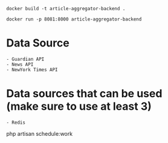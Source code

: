 
```
docker build -t article-aggregator-backend .
```

``` 
docker run -p 8081:8000 article-aggregator-backend

```

    







# Data Source
    - Guardian API
    - News API
    - NewYork Times API





# Data sources that can be used (make sure to use at least 3)
    - Redis




php artisan schedule:work

